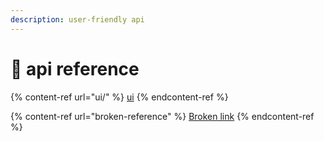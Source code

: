 ```yaml
---
description: user-friendly api
---
```


# 🔨 api reference

{% content-ref url="ui/" %}
[ui](ui/)
{% endcontent-ref %}

{% content-ref url="broken-reference" %}
[Broken link](broken-reference)
{% endcontent-ref %}
